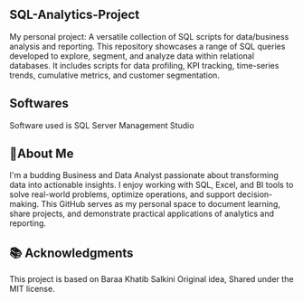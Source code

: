 ## SQL-Analytics-Project
My personal project: A versatile collection of SQL scripts for data/business analysis and reporting.
This repository showcases a range of SQL queries developed to explore, segment, and analyze data within relational databases.
It includes scripts for data profiling, KPI tracking, time-series trends, cumulative metrics, and customer segmentation.

## Softwares
Software used is SQL Server Management Studio

## 🌟About Me
I'm a budding Business and Data Analyst passionate about transforming data into actionable insights. I enjoy working with SQL, Excel,
and BI tools to solve real-world problems, optimize operations, and support decision-making. This GitHub serves as my personal space
to document learning, share projects, and demonstrate practical applications of analytics and reporting.

## 📚 Acknowledgments
This project is based on Baraa Khatib Salkini Original idea, Shared under the MIT license.

